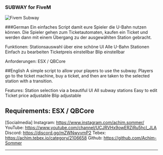 ### SUBWAY for FiveM
![Fivem Subway](https://user-images.githubusercontent.com/39227403/174530778-9c1648c5-2733-4de5-ac07-3c2ee1158d0f.jpg)

###German
Ein einfaches Script damit eure Spieler die U-Bahn nutzen können. Die Spieler gehen zum Ticketautomaten, kaufen ein Ticket und werden dann mit einem Übergang zu der ausgewählten Station gebracht.

Funktionen:
Stationsauswahl über eine schöne UI
Alle U-Bahn Stationen
Einfach zu bearbeiten
Ticketpreis einstellbar
Blip einstellbar

Anforderungen:
ESX / QBCore 

##English
A simple script to allow your players to use the subway. Players go to the ticket machine, buy a ticket, and then are taken to the selected station with a transition.

Features:
Station selection via a beautiful UI
All subway stations
Easy to edit
Ticket price adjustable
Blip adjustable

Requirements:
ESX / QBCore 
---------------------------------------------------------------------------------------------------------------------------------------------------
[Socialmedia]
Instagram: https://www.instagram.com/achim.sommer/
YouTube: https://www.youtube.com/channel/UCJRVHx9owERZiRu5hcI_JLA 
Discord: https://discord.gg/mZWNwyvmP2 
Tebex: https://achim.tebex.io/category/2106658 
Github: https://github.com/Achim-Sommer 

---------------------------------------------------------------------------------------------------------------------------------------------------

